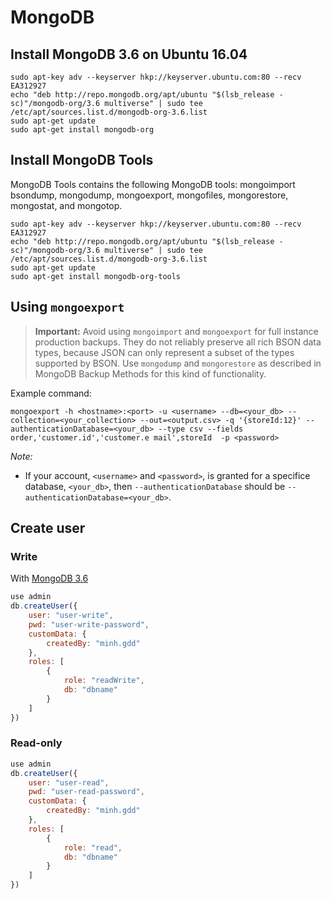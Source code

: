 # MongoDB

## Install MongoDB 3.6 on Ubuntu 16.04

```shell
sudo apt-key adv --keyserver hkp://keyserver.ubuntu.com:80 --recv EA312927
echo "deb http://repo.mongodb.org/apt/ubuntu "$(lsb_release -sc)"/mongodb-org/3.6 multiverse" | sudo tee /etc/apt/sources.list.d/mongodb-org-3.6.list
sudo apt-get update
sudo apt-get install mongodb-org
```

## Install MongoDB Tools

MongoDB Tools contains the following MongoDB tools: mongoimport bsondump, mongodump, mongoexport, mongofiles, mongorestore, mongostat, and mongotop.

```shell
sudo apt-key adv --keyserver hkp://keyserver.ubuntu.com:80 --recv EA312927
echo "deb http://repo.mongodb.org/apt/ubuntu "$(lsb_release -sc)"/mongodb-org/3.6 multiverse" | sudo tee /etc/apt/sources.list.d/mongodb-org-3.6.list
sudo apt-get update
sudo apt-get install mongodb-org-tools
```

## Using `mongoexport`

> **Important:** Avoid using `mongoimport` and `mongoexport` for full instance production backups. They do not reliably preserve all rich BSON data types, because JSON can only represent a subset of the types supported by BSON. Use `mongodump` and `mongorestore` as described in MongoDB Backup Methods for this kind of functionality.

Example command:

```shell
mongoexport -h <hostname>:<port> -u <username> --db=<your_db> --collection=<your_collection> --out=<output.csv> -q '{storeId:12}' --authenticationDatabase=<your_db> --type csv --fields order,'customer.id','customer.e mail',storeId  -p <password>
```

_Note:_

- If your account, `<username>` and `<password>`, is granted for a specifice database, `<your_db>`, then `--authenticationDatabase` should be `--authenticationDatabase=<your_db>`.

## Create user

### Write

With [MongoDB 3.6](https://docs.mongodb.com/v3.6/reference/method/db.createUser/)

```javascript
use admin
db.createUser({
    user: "user-write",
    pwd: "user-write-password",
    customData: {
        createdBy: "minh.gdd"
    },
    roles: [
        {
            role: "readWrite",
            db: "dbname"
        }
    ]
})
```


### Read-only

```javascript
use admin
db.createUser({
    user: "user-read",
    pwd: "user-read-password",
    customData: {
        createdBy: "minh.gdd"
    },
    roles: [
        {
            role: "read",
            db: "dbname"
        }
    ]
})
```